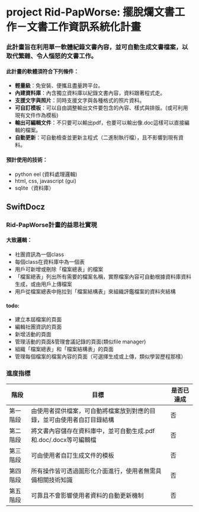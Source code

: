 # project Rid-PapWorse: 擺脫爛文書工作－文書工作資訊系統化計畫
### 此計畫旨在利用單一軟體紀錄文書內容，並可自動生成文書檔案，以取代繁雜、令人惱怒的文書工作。
#### 此計畫的軟體須符合下列條件：
- **輕量級**：免安裝、便攜且盡量跨平台。
- **內建資料庫**：內含獨立資料庫以紀錄文書內容，資料跟著程式走。
- **支援文字與照片**：同時支援文字與各種格式的照片資料。
- **可自訂模板**：可以自由調整輸出文件要包含的內容、樣式與排版。(或可利用現有文件作為模板)
- **輸出可編輯文件**：不只要可以輸出pdf，也要可以輸出像.doc這樣可以直接編輯的檔案。
- **自動更新**：可自動檢查並更新主程式（二進制執行檔），且不影響到現有資料。
#### 預計使用的技術：
- python eel (資料處理邏輯)
- html, css, javascript (gui)
- sqlite（資料庫）

## SwiftDocz
### Rid-PapWorse計畫的益思社實現
#### 大致邏輯：
- 社團資訊為一個class
- 每個class在資料庫中為一個表
- 用戶可新增或刪除「檔案總表」的檔案
- 「檔案總表」列出所有需要的檔案名稱，實際檔案內容可自動根據資料庫資料生成，或由用戶上傳檔案
- 用戶從檔案總表中拖拉到「檔案結構表」來組織評鑑檔案的資料夾結構
#### todo:
- 建立本屆檔案的頁面
- 編輯社團資訊的頁面
- 新增活動的頁面
- 管理活動的頁面&管理會議記錄的頁面(類似file manager)
- 組織「檔案總表」和「檔案結構表」的頁面
- 管理每個檔案的檔案內容的頁面（可選擇生成或上傳，類似學習歷程那樣）

### 進度指標
| 階段 | 目標 | 是否已達成 |
| ---- | ---- | --------- |
| 第一階段 | 由使用者提供檔案，可自動將檔案放到對應的目錄，並可由使用者自訂目錄結構 | 否 |
| 第二階段 | 將文書內容儲存在資料庫中，並可自動生成.pdf和.doc/.docx等可編輯檔 | 否 |
| 第三階段 | 可由使用者自訂生成文件的模板 | 否 |
| 第四階段 | 所有操作皆可透過圖形化介面進行，使用者無需具備相關技術知識 | 否 |
| 第五階段 | 可靠且不會影響使用者資料的自動更新機制 | 否 |
